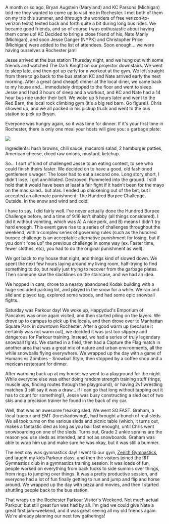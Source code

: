 A month or so ago, Bryan Augstein (Maryland) and KC Parsons (Michigan) told me they wanted to come up to visit me in Rochester. I met both of them on my trip this summer, and (through the wonders of free verizon-to-verizon texts) texted back and forth quite a bit during long bus rides. We became good friends, and so of course I was enthusiastic about having them come up! KC Decided to bring a close friend of his, Nate Manly (Michigan), and soon Jesse Danger (NYPK) and Christopher Price (Michigan) were added to the list of attendees. Soon enough... we were having ourselves a Rochester jam!

Jesse arrived at the bus station Thursday night, and we hung out with some friends and watched The Dark Knight on our projector downstairs. We went to sleep late, and then got up early for a workout at the gym. We left straight from there to go back to the bus station KC and Nate arrived early the next morning. After a great (and cheap!) dinner at the local diner, we came back to my house and... immediately dropped to the floor and went to sleep. Jesse and I had 3 hours of sleep and a workout, and KC and Nate had a 14 hour bus ride under their belt. We woke up 5 hours later and went to the Red Barn, the local rock climbing gym (it's a big red barn. Go figure!). Chris showed up, and we all packed in his pickup truck and went to the bus station to pick up Bryan.

Everyone was hungry again, so it was time for dinner. If it's your first time in Rochester, there is only one meal your hosts will give you: a garbage plate:

[![](http://www.zaccohn.com/parkour/garbage_plate.jpg)](http://www.zaccohn.com/parkour/garbage_plate.jpg)

Ingredients: hash browns, chili sauce, macaroni salad, 2 hamburger patties, American cheese, diced raw onions, mustard, ketchup.

So... I sort of kind of challenged Jesse to an eating contest, to see who could finish theirs faster. We decided on to have a good, old fashioned gentlemen's wager: The loser had to eat a second one. Long story short, I didn't lose. I got annihilated. Destroyed. Pummeled into the ground. I still hold that it would have been at least a fair fight if it hadn't been for the mayo on the mac salad.. but alas. I ended up chickening out of the bet, but I accepted an alternate punishment: The Hundred Burpee Challenge. Outside. In the snow and wind and cold.

I have to say, I did fairly well. I've never actually done the Hundred Burpee Challenge before, and a time of 9:16 isn't shabby (all things considered). I did it without vomiting, which was A) A nice perk, and B) means I didn't try hard enough. This event gave rise to a series of challenges throughout the weekend, with a complex series of governing rules (such as the hundred burpee challenge is an acceptable alternative punishment for losing, but if you don't “one up” the previous challenge in some way (ex. Faster time, fewer clothes, etc), you had to do the original punishment as well).

We got back to my house that night, and things kind of slowed down. We spent the next few hours laying around my living room, half-trying to find something to do, but really just trying to recover from the garbage plates. Then someone saw the slacklines on the staircase, and we had an idea.

We hopped in cars, drove to a nearby abandoned Kodak building with a huge secluded parking lot, and played in the snow for a while. We ran and slid and played tag, explored some woods, and had some epic snowball fights.

Saturday was Parkour day! We woke up, Happydud's Emporium of Pancakes was once again visited, and then started piling on the layers. We drove up to campus to pick up the locals, and then drove over to Manhattan Square Park in downtown Rochester. After a good warm up (because it certainly was not warm out), we decided it was just too slippery and dangerous for Parkour training. Instead, we had a series of truly legendary snowball fights. We started in a field, then had a Capture the Flag match in another area that was a great mix of nature and urban environments, all the while snowballs flying everywhere. We wrapped up the day with a game of Humans vs Zombies – Snowball Style, then stopped by a coffee shop and a mexican resteraunt for dinner.

After warming back up at my house, we went to a playground for the night. While everyone else was either doing random strength training stuff (rings, muscle ups, finding routes through the playground), or having 2v1 wrestling matches (I still say it was a draw... if I can go that long without tapping out it has to count for something!), Jesse was busy constructing a sled out of two skis and a precision trainer he found in the back of my car.

Well, that was an awesome freaking sled. We went SO FAST. Graham, a local traceur and EMT (foreshadowing!), had brought a bunch of real sleds. We all took turns on the various sleds and picnic table (which, it turns out, makes a fantastic sled as long as you bail fast enough), until Chris went snowboarding on one of the sleds. Turns out, Grade 2 ankle sprains are the reason you use sleds as intended, and not as snowboards. Graham was able to wrap him up and make sure he was okay, but it was still a bummer.

The next day was gymnastics day! I went to our gym, [Zenith Gymnastics](http://www.zenith-gym.com "Zenith Gymnastics"), and taught my kids Parkour class, and then the visitors joined the RIT Gymnastics club in a gymnastics training session. It was loads of fun, people worked on everything from back tucks to side summis over things, from rings to jumping over things. It was a pretty productive session, and everyone had a lot of fun finally getting to run and jump and flip and horse around. We wrapped up the day with pizza and movies, and then I started shuttling people back to the bus station.

That wraps up the [Rochester Parkour](http://www.rochesterparkour.com "Rochester Parkour") Visitor's Weekend. Not much actual Parkour, but still great fun was had by all. I'm glad we could give Nate a great first jam-weekend, and it was great seeing all my old friends again. We're already planning our next few gatherings!